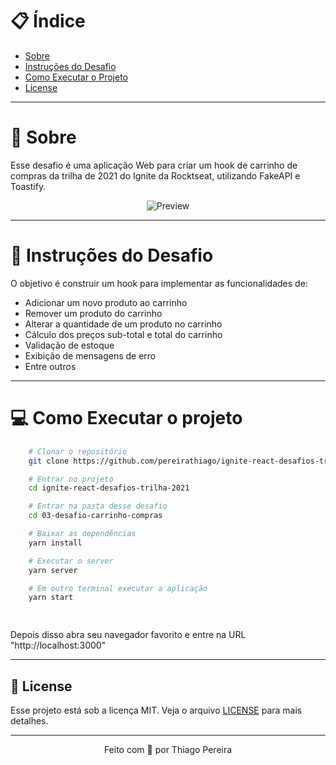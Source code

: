 # :clipboard: Índice

- [Sobre](#sobre)
- [Instruções do Desafio](#desafio)
- [Como Executar o Projeto](#executar)
- [License](#license)

---

<a id="sobre"></a>

# :scroll: Sobre

 Esse desafio é uma aplicação Web para criar um hook de carrinho de compras da trilha de 2021 do Ignite da Rocktseat, utilizando FakeAPI e Toastify.
<div align="center">
    <img alt="Preview" src=".github/preview.mp4">
</div>

 ---

 <a id="desafio"></a>

# :rocket: Instruções do Desafio

O objetivo é construir um hook para implementar as funcionalidades de:
- Adicionar um novo produto ao carrinho
- Remover um produto do carrinho
- Alterar a quantidade de um produto no carrinho
- Cálculo dos preços sub-total e total do carrinho
- Validação de estoque
- Exibição de mensagens de erro
- Entre outros

 ---

 <a id="executar"></a>

# :computer: Como Executar o projeto

```bash
    # Clonar o repositório
    git clone https://github.com/pereirathiago/ignite-react-desafios-trilha-2021.git

    # Entrar no projeto
    cd ignite-react-desafios-trilha-2021

    # Entrar na pasta desse desafio
    cd 03-desafio-carrinho-compras

    # Baixar as dependências
    yarn install

    # Executar o server
    yarn server

    # Em outro terminal executar a aplicação
    yarn start

    
```
Depois disso abra seu navegador favorito e entre na URL "http://localhost:3000"

---

<a id="license"><a>

## :memo: License

Esse projeto está sob a licença MIT. Veja o arquivo [LICENSE](LICENSE) para mais detalhes.

---

<p align="center">
    Feito com 💜 por Thiago Pereira
</p>
